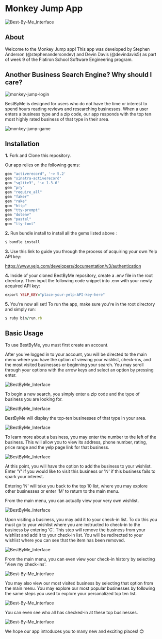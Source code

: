 Monkey Jump App 
========================

![Best-By-Me_Interface](https://github.com/stephenandersondev/best-by-me-app/blob/master/img/sign_in.png?raw=true)

## About

Welcome to the Monkey Jump app! This app was developed by Stephen Anderson (@stephenandersondev) and Devin Davis (@devindavis5) as part of week 9 of the Flatiron School Software Engineering program.


## Another Business Search Engine? Why should I care?

![monkey-jump-login](https://github.com/stephenandersondev/best-by-me-app/blob/master/img/main_menu.png?raw=true)

BestByMe is designed for users who do not have the time or interest to spend hours reading reviews and researching businesses. 
When a user enters a business type and a zip code, our app responds with the top ten most highly rated business of that type in their area. 

 ![monkey-jump-game](https://github.com/stephenandersondev/best-by-me-app/blob/master/img/top_ten.png?raw=true)


## Installation

**1.** Fork and Clone this repository.


Our app relies on the following gems:
  ```ruby
  gem "activerecord", '~> 5.2'
  gem "sinatra-activerecord"
  gem "sqlite3", '~> 1.3.6'
  gem "pry"
  gem "require_all"
  gem "faker"
  gem "rake"
  gem "http"
  gem "tty-prompt"
  gem "dotenv"
  gem "pastel"
  gem "tty-font"
  ```

**2.** Run bundle install to install all the gems listed above :
```ruby
$ bundle install
```
**3.** Use this link to guide you through the process of acquiring your own Yelp API key:

https://www.yelp.com/developers/documentation/v3/authentication

**4.** Inside of your cloned BestByMe repository, create a .env file in the root directory. Then input the following code snippet into .env with your newly acquired API key:
```ruby
export YELP_KEY="place-your-yelp-API-key-here"
```

**5.** You're now all set! To run the app, make sure you're in the root directory and simply run:
```ruby
$ ruby bin/run.rb
```

## Basic Usage

To use BestByMe, you must first create an account.

After you've logged in to your account, you will be directed to the main menu where you have the option of viewing your wishlist, check-ins, and the most visited businesses or beginning your search. You may scroll through 
your options with the arrow keys and select an option by pressing enter.

![BestByMe_Interface](https://github.com/stephenandersondev/best-by-me-app/blob/master/img/main_menu.png?raw=true)

To begin a new search, you simply enter a zip code and the type of business you are looking for.

![BestByMe_Interface](https://github.com/stephenandersondev/best-by-me-app/blob/master/img/search.png?raw=true)

BestByMe will display the top-ten businesses of that type in your area.

![BestByMe_Interface](https://github.com/stephenandersondev/best-by-me-app/blob/master/img/search_top_ten.png?raw=true)

To learn more about a business, you may enter the number to the left of the business. This will allow you to view its address, phone number, rating, price range and the yelp page link for that business. 

![BestByMe_Interface](https://github.com/stephenandersondev/best-by-me-app/blob/master/img/business_detail.png?raw=true)

At this point, you will have the option to add the business to your wishlist. Enter 'Y' if you would like to visit this business or 'N' if this business fails to spark your interest.

Entering 'N' will take you back to the top 10 list, where you may explore other businesses or enter 'M' to return to the main menu.
    
From the main menu, you can actually view your very own wishlist.

![BestByMe_Interface](https://github.com/stephenandersondev/best-by-me-app/blob/master/img/wishlist.png?raw=true)

Upon visiting a business, you may add it to your check-in list. To do this you must go to your wishlist where you are instructed to check-in to the business by entering 'C'. This step will remove the business from your wishlist and add it to your check-in list. You will be redirected to your wishlist where you can see that the item has been removed.

![BestByMe_Interface](https://github.com/stephenandersondev/best-by-me-app/blob/master/img/check_in.png?raw=true)

From the main menu, you can even view your check-in history by selecting 'View my check-ins'.

![Best-By-Me_Interface](https://github.com/stephenandersondev/best-by-me-app/blob/master/img/check_ins.png?raw=true)

You may also view our most visited business by selecting that option from the main menu. You may explore our most popular businesses by following the same steps you used to explore your personalized top ten list.

![Best-By-Me_Interface](https://github.com/stephenandersondev/best-by-me-app/blob/master/img/top_ten.png?raw=true)

You can even see who all has checked-in at these top businesses.

![Best-By-Me_Interface](https://github.com/stephenandersondev/best-by-me-app/blob/master/img/user_list.png?raw=true)

We hope our app introduces you to many new and exciting places! 😊
